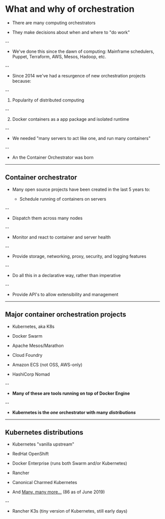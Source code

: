 # What and why of orchestration

- There are many computing orchestrators

- They make decisions about when and where to "do work"

--

- We've done this since the dawn of computing: Mainframe schedulers, Puppet, Terraform, AWS, Mesos, Hadoop, etc.

--

- Since 2014 we've had a resurgence of new orchestration projects because:

--

  1. Popularity of distributed computing

--

  2. Docker containers as a app package and isolated runtime

--

- We needed "many servers to act like one, and run many containers"

--

- An the Container Orchestrator was born

---

## Container orchestrator

- Many open source projects have been created in the last 5 years to:

  - Schedule running of containers on servers

--

  - Dispatch them across many nodes

--

  - Monitor and react to container and server health

--

  - Provide storage, networking, proxy, security, and logging features

--

  - Do all this in a declarative way, rather than imperative

--

  - Provide API's to allow extensibility and management

---

## Major container orchestration projects

- Kubernetes, aka K8s

- Docker Swarm

- Apache Mesos/Marathon

- Cloud Foundry

- Amazon ECS (not OSS, AWS-only)

- HashiCorp Nomad


--

- **Many of these are tools running on top of Docker Engine**

--

- **Kubernetes is the *one* orchestrator with many _distributions_**

---

## Kubernetes distributions

- Kubernetes "vanilla upstream"

- RedHat OpenShift

- Docker Enterprise (runs both Swarm and/or Kubernetes)

- Rancher

- Canonical Charmed Kubernetes

- And [Many, many more...](https://kubernetes.io/partners/#conformance) (86 as of June 2019)

--

- Rancher K3s (tiny version of Kubernetes, still early days)

